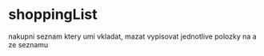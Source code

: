 # shoppingList
nakupni seznam ktery umi vkladat, mazat vypisovat jednotlive polozky na a ze seznamu
